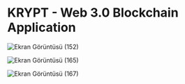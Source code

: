 # KRYPT - Web 3.0 Blockchain Application

![Ekran Görüntüsü (152)](https://user-images.githubusercontent.com/85782760/202261141-6d88ce7b-a76d-47be-a5dc-53d7b115d697.png)

![Ekran Görüntüsü (165)](https://user-images.githubusercontent.com/85782760/202260686-ff2eec67-5f03-4de1-a7b6-6ce4f20dd448.png)

![Ekran Görüntüsü (167)](https://user-images.githubusercontent.com/85782760/202260789-a669f1f8-d371-46a7-9dab-ce70d7416e01.png)
